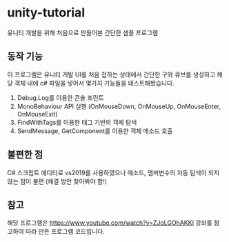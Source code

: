 # unity-tutorial
유니티 개발을 위해 처음으로 만들어본 간단한 샘플 프로그램

## 동작 기능
이 프로그램은 유니티 개발 UI를 처음 접하는 상태에서 간단한 구와 큐브를 생성하고 해당 객체 내에 c# 파일을 넣어서 몇가지 기능들을 테스트해봤습니다.

1. Debug.Log를 이용한 콘솔 프린트
2. MonoBehaviour API 실행 (OnMouseDown, OnMouseUp, OnMouseEnter, OnMouseExit)
3. FindWithTags를 이용한 태그 기반의 객체 탐색
4. SendMessage, GetComponent를 이용한 객체 메소드 호출

## 불편한 점
C# 스크립트 에디터로 vs2019를 사용하였으나 메소드, 멤버변수의 자동 탐색이 되지 않는 점이 불편 (해결 방안 찾아봐야 함!)

## 참고
해당 프로그램은 https://www.youtube.com/watch?v=ZJoLGOhAKKI 강좌를 참고하여 따라 만든 프로그램 코드입니다.
